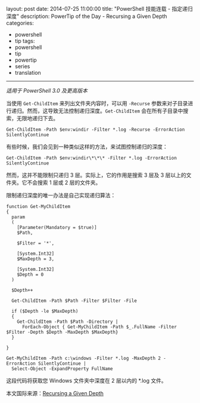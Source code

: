 layout: post
date: 2014-07-25 11:00:00
title: "PowerShell 技能连载 - 指定递归深度"
description: PowerTip of the Day - Recursing a Given Depth
categories:
- powershell
- tip
tags:
- powershell
- tip
- powertip
- series
- translation
---
_适用于 PowerShell 3.0 及更高版本_

当使用 `Get-ChildItem` 来列出文件夹内容时，可以用 `-Recurse` 参数来对子目录进行递归。然而，这导致无法控制递归深度。`Get-ChildItem` 会在所有子目录中搜索，无限地递归下去。

    Get-ChildItem -Path $env:windir -Filter *.log -Recurse -ErrorAction SilentlyContinue

有些时候，我们会见到一种类似这样的方法，来试图控制递归的深度：

    Get-ChildItem -Path $env:windir\*\*\* -Filter *.log -ErrorAction SilentlyContinue

然而，这并不能限制只递归 3 层。实际上，它的作用是搜索 3 层及 3 层以上的文件夹。它不会搜索 1 层或 2 层的文件夹。

限制递归深度的唯一办法是自己实现递归算法：

    function Get-MyChildItem
    {
      param
      (
        [Parameter(Mandatory = $true)]
        $Path,
        
        $Filter = '*',
        
        [System.Int32]
        $MaxDepth = 3,
        
        [System.Int32]
        $Depth = 0
      )
      
      $Depth++
    
      Get-ChildItem -Path $Path -Filter $Filter -File 
      
      if ($Depth -le $MaxDepth)
      {
        Get-ChildItem -Path $Path -Directory |
          ForEach-Object { Get-MyChildItem -Path $_.FullName -Filter $Filter -Depth $Depth -MaxDepth $MaxDepth}
      }
      
    }
    
    Get-MyChildItem -Path c:\windows -Filter *.log -MaxDepth 2 -ErrorAction SilentlyContinue |
      Select-Object -ExpandProperty FullName

这段代码将获取您 Windows 文件夹中深度在 2 层以内的 \*.log 文件。

<!--more-->
本文国际来源：[Recursing a Given Depth](http://community.idera.com/powershell/powertips/b/tips/posts/recursing-a-given-depth)
